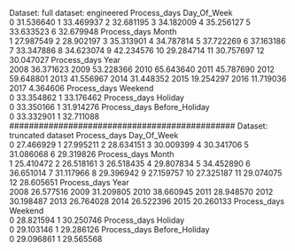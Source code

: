 
Dataset: full dataset: engineered
Process_days
Day_Of_Week              
0               31.536640
1               33.469937
2               32.681195
3               34.182009
4               35.256127
5               33.633523
6               32.679948
       Process_days
Month              
1         27.987549
2         28.902197
3         35.313901
4         34.787814
5         37.722269
6         37.163186
7         33.347886
8         34.623074
9         42.234576
10        29.284714
11        30.757697
12        30.047027
      Process_days
Year              
2008     36.371623
2009     53.228366
2010     65.643640
2011     45.787690
2012     59.648801
2013     41.556967
2014     31.448352
2015     19.254297
2016     11.719036
2017      4.364606
         Process_days
Weekend              
0           33.354862
1           33.176462
         Process_days
Holiday              
0           33.350166
1           31.914276
                Process_days
Before_Holiday              
0                  33.332901
1                  32.711088
##############################################
Dataset: truncated dataset
Process_days
Day_Of_Week              
0               27.466929
1               27.995211
2               28.634151
3               30.009399
4               30.341706
5               31.086068
6               29.319826
    Process_days
Month              
1         25.410472
2         26.518161
3         26.518435
4         29.807834
5         34.452890
6         36.651014
7         31.117966
8         29.396942
9         27.159757
10        27.325187
11        29.074075
12        28.605651
   Process_days
Year              
2008     26.577516
2009     31.209805
2010     38.660945
2011     28.948570
2012     30.198487
2013     26.764028
2014     26.522396
2015     20.260133
      Process_days
Weekend              
0           28.821594
1           30.250746
      Process_days
Holiday              
0           29.103146
1           29.286126
             Process_days
Before_Holiday              
0                  29.096861
1                  29.565568
